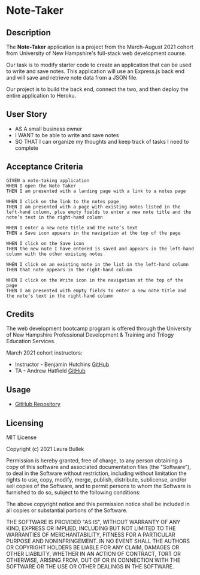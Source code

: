 # Note-Taker

## Description
The **Note-Taker** application is a project from the March-August 2021 cohort from University of New Hampshire's full-stack web development course. 

Our task is to modify starter code to create an application that can be used to write and save notes. This application will use an Express.js back end and will save and retrieve note data from a JSON file.

Our project is to build the back end, connect the two, and then deploy the entire application to Heroku. 

## User Story
 - AS A small business owner
 - I WANT to be able to write and save notes
 - SO THAT I can organize my thoughts and keep track of tasks I need to complete

## Acceptance Criteria
```
GIVEN a note-taking application
WHEN I open the Note Taker
THEN I am presented with a landing page with a link to a notes page

WHEN I click on the link to the notes page
THEN I am presented with a page with existing notes listed in the left-hand column, plus empty fields to enter a new note title and the note’s text in the right-hand column

WHEN I enter a new note title and the note’s text
THEN a Save icon appears in the navigation at the top of the page

WHEN I click on the Save icon
THEN the new note I have entered is saved and appears in the left-hand column with the other existing notes

WHEN I click on an existing note in the list in the left-hand column
THEN that note appears in the right-hand column

WHEN I click on the Write icon in the navigation at the top of the page
THEN I am presented with empty fields to enter a new note title and the note’s text in the right-hand column
```

## Credits 
The web development bootcamp program is offered through the University of New Hampshire Professional Development & Training and Trilogy Education Services.

March 2021 cohort instructors:
- Instructor - Benjamin Hutchins [GitHub](https://github.com/benhutchins)
- TA - Andrew Hatfield [GitHub](https://github.com/ALHatfield)

## Usage
* [GitHub Repository](https://github.com/Laura-Bullek/Note-Taker)

## Licensing
MIT License

Copyright (c) 2021 Laura Bullek

Permission is hereby granted, free of charge, to any person obtaining a copy
of this software and associated documentation files (the "Software"), to deal
in the Software without restriction, including without limitation the rights
to use, copy, modify, merge, publish, distribute, sublicense, and/or sell
copies of the Software, and to permit persons to whom the Software is
furnished to do so, subject to the following conditions:

The above copyright notice and this permission notice shall be included in all
copies or substantial portions of the Software.

THE SOFTWARE IS PROVIDED "AS IS", WITHOUT WARRANTY OF ANY KIND, EXPRESS OR
IMPLIED, INCLUDING BUT NOT LIMITED TO THE WARRANTIES OF MERCHANTABILITY,
FITNESS FOR A PARTICULAR PURPOSE AND NONINFRINGEMENT. IN NO EVENT SHALL THE
AUTHORS OR COPYRIGHT HOLDERS BE LIABLE FOR ANY CLAIM, DAMAGES OR OTHER
LIABILITY, WHETHER IN AN ACTION OF CONTRACT, TORT OR OTHERWISE, ARISING FROM,
OUT OF OR IN CONNECTION WITH THE SOFTWARE OR THE USE OR OTHER DEALINGS IN THE
SOFTWARE.